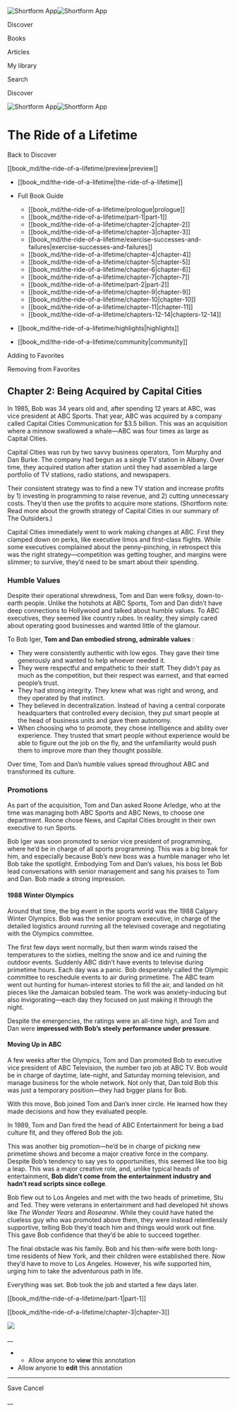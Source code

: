 ![Shortform App](/img/logo.36a2399e.svg)![Shortform App](/img/logo-dark.70c1b072.svg)

Discover

Books

Articles

My library

Search

Discover

![Shortform App](/img/logo.36a2399e.svg)![Shortform App](/img/logo-dark.70c1b072.svg)

# The Ride of a Lifetime

Back to Discover

[[book_md/the-ride-of-a-lifetime/preview|preview]]

  * [[book_md/the-ride-of-a-lifetime|the-ride-of-a-lifetime]]
  * Full Book Guide

    * [[book_md/the-ride-of-a-lifetime/prologue|prologue]]
    * [[book_md/the-ride-of-a-lifetime/part-1|part-1]]
    * [[book_md/the-ride-of-a-lifetime/chapter-2|chapter-2]]
    * [[book_md/the-ride-of-a-lifetime/chapter-3|chapter-3]]
    * [[book_md/the-ride-of-a-lifetime/exercise-successes-and-failures|exercise-successes-and-failures]]
    * [[book_md/the-ride-of-a-lifetime/chapter-4|chapter-4]]
    * [[book_md/the-ride-of-a-lifetime/chapter-5|chapter-5]]
    * [[book_md/the-ride-of-a-lifetime/chapter-6|chapter-6]]
    * [[book_md/the-ride-of-a-lifetime/chapter-7|chapter-7]]
    * [[book_md/the-ride-of-a-lifetime/part-2|part-2]]
    * [[book_md/the-ride-of-a-lifetime/chapter-9|chapter-9]]
    * [[book_md/the-ride-of-a-lifetime/chapter-10|chapter-10]]
    * [[book_md/the-ride-of-a-lifetime/chapter-11|chapter-11]]
    * [[book_md/the-ride-of-a-lifetime/chapters-12-14|chapters-12-14]]
  * [[book_md/the-ride-of-a-lifetime/highlights|highlights]]
  * [[book_md/the-ride-of-a-lifetime/community|community]]



Adding to Favorites 

Removing from Favorites 

## Chapter 2: Being Acquired by Capital Cities

In 1985, Bob was 34 years old and, after spending 12 years at ABC, was vice president at ABC Sports. That year, ABC was acquired by a company called Capital Cities Communication for $3.5 billion. This was an acquisition where a minnow swallowed a whale—ABC was four times as large as Capital Cities.

Capital Cities was run by two savvy business operators, Tom Murphy and Dan Burke. The company had begun as a single TV station in Albany. Over time, they acquired station after station until they had assembled a large portfolio of TV stations, radio stations, and newspapers.

Their consistent strategy was to find a new TV station and increase profits by 1) investing in programming to raise revenue, and 2) cutting unnecessary costs. They’d then use the profits to acquire more stations. (Shortform note: Read more about the growth strategy of Capital Cities in our summary of The Outsiders.)

Capital Cities immediately went to work making changes at ABC. First they clamped down on perks, like executive limos and first-class flights. While some executives complained about the penny-pinching, in retrospect this was the right strategy—competition was getting tougher, and margins were slimmer; to survive, they’d need to be smart about their spending.

### Humble Values

Despite their operational shrewdness, Tom and Dan were folksy, down-to-earth people. Unlike the hotshots at ABC Sports, Tom and Dan didn’t have deep connections to Hollywood and talked about humble values. To ABC executives, they seemed like country rubes. In reality, they simply cared about operating good businesses and wanted little of the glamour.

To Bob Iger, **Tom and Dan embodied strong, admirable values** :

  * They were consistently authentic with low egos. They gave their time generously and wanted to help whoever needed it.
  * They were respectful and empathetic to their staff. They didn’t pay as much as the competition, but their respect was earnest, and that earned people’s trust.
  * They had strong integrity. They knew what was right and wrong, and they operated by that instinct.
  * They believed in decentralization. Instead of having a central corporate headquarters that controlled every decision, they put smart people at the head of business units and gave them autonomy.
  * When choosing who to promote, they chose intelligence and ability over experience. They trusted that smart people without experience would be able to figure out the job on the fly, and the unfamiliarity would push them to improve more than they thought possible.



Over time, Tom and Dan’s humble values spread throughout ABC and transformed its culture.

### Promotions

As part of the acquisition, Tom and Dan asked Roone Arledge, who at the time was managing both ABC Sports and ABC News, to choose one department. Roone chose News, and Capital Cities brought in their own executive to run Sports.

Bob Iger was soon promoted to senior vice president of programming, where he’d be in charge of all sports programming. This was a big break for him, and especially because Bob’s new boss was a humble manager who let Bob take the spotlight. Embodying Tom and Dan’s values, his boss let Bob lead conversations with senior management and sang his praises to Tom and Dan. Bob made a strong impression.

#### 1988 Winter Olympics

Around that time, the big event in the sports world was the 1988 Calgary Winter Olympics. Bob was the senior program executive, in charge of the detailed logistics around running all the televised coverage and negotiating with the Olympics committee.

The first few days went normally, but then warm winds raised the temperatures to the sixties, melting the snow and ice and ruining the outdoor events. Suddenly ABC didn’t have events to televise during primetime hours. Each day was a panic. Bob desperately called the Olympic committee to reschedule events to air during primetime. The ABC team went out hunting for human-interest stories to fill the air, and landed on hit pieces like the Jamaican bobsled team. The work was anxiety-inducing but also invigorating—each day they focused on just making it through the night.

Despite the emergencies, the ratings were an all-time high, and Tom and Dan were **impressed with Bob’s steely performance under pressure**.

#### Moving Up in ABC

A few weeks after the Olympics, Tom and Dan promoted Bob to executive vice president of ABC Television, the number two job at ABC TV. Bob would be in charge of daytime, late-night, and Saturday morning television, and manage business for the whole network. Not only that, Dan told Bob this was just a temporary position—they had bigger plans for Bob.

With this move, Bob joined Tom and Dan’s inner circle. He learned how they made decisions and how they evaluated people.

In 1989, Tom and Dan fired the head of ABC Entertainment for being a bad culture fit, and they offered Bob the job.

This was another big promotion—he’d be in charge of picking new primetime shows and become a major creative force in the company. Despite Bob’s tendency to say yes to opportunities, this seemed like too big a leap. This was a major creative role, and, unlike typical heads of entertainment, **Bob didn’t come from the entertainment industry and hadn’t read scripts since college**.

Bob flew out to Los Angeles and met with the two heads of primetime, Stu and Ted. They were veterans in entertainment and had developed hit shows like _The Wonder Years_ and _Roseanne_. While they could have hated the clueless guy who was promoted above them, they were instead relentlessly supportive, telling Bob they’d teach him and things would work out fine. This gave Bob confidence that they’d be able to succeed together.

The final obstacle was his family. Bob and his then-wife were both long-time residents of New York, and their children were established there. Now they’d have to move to Los Angeles. However, his wife supported him, urging him to take the adventurous path in life.

Everything was set. Bob took the job and started a few days later.

[[book_md/the-ride-of-a-lifetime/part-1|part-1]]

[[book_md/the-ride-of-a-lifetime/chapter-3|chapter-3]]

![](https://bat.bing.com/action/0?ti=56018282&Ver=2&mid=15248ab8-49fe-4ec2-acdb-2fcf1a7592d3&sid=1711133063fa11eebdec89a8b8ae3bbc&vid=171147a063fa11eea7440fcfeb230d96&vids=0&msclkid=N&pi=0&lg=en-US&sw=800&sh=600&sc=24&nwd=1&tl=Shortform%20%7C%20Book&p=https%3A%2F%2Fwww.shortform.com%2Fapp%2Fbook%2Fthe-ride-of-a-lifetime%2Fchapter-2&r=&lt=306&evt=pageLoad&sv=1&rn=409633)

__

  *   * Allow anyone to **view** this annotation
  * Allow anyone to **edit** this annotation



* * *

Save Cancel

__



